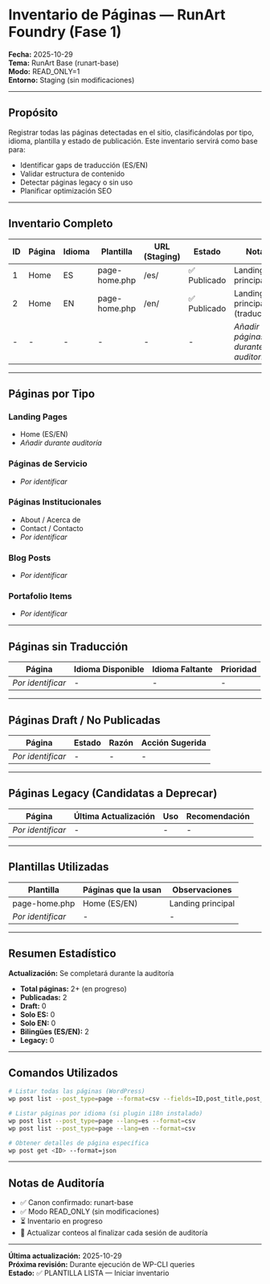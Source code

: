 # Inventario de Páginas — RunArt Foundry (Fase 1)

**Fecha:** 2025-10-29  
**Tema:** RunArt Base (runart-base)  
**Modo:** READ_ONLY=1  
**Entorno:** Staging (sin modificaciones)

---

## Propósito

Registrar todas las páginas detectadas en el sitio, clasificándolas por tipo, idioma, plantilla y estado de publicación. Este inventario servirá como base para:
- Identificar gaps de traducción (ES/EN)
- Validar estructura de contenido
- Detectar páginas legacy o sin uso
- Planificar optimización SEO

---

## Inventario Completo

| ID | Página | Idioma | Plantilla | URL (Staging) | Estado | Notas |
|----|---------|---------|------------|----------------|--------|-------|
| 1 | Home | ES | page-home.php | /es/ | ✅ Publicado | Landing principal |
| 2 | Home | EN | page-home.php | /en/ | ✅ Publicado | Landing principal (traducción) |
| - | - | - | - | - | - | *Añadir páginas durante auditoría* |

---

## Páginas por Tipo

### Landing Pages
- Home (ES/EN)
- *Añadir durante auditoría*

### Páginas de Servicio
- *Por identificar*

### Páginas Institucionales
- About / Acerca de
- Contact / Contacto
- *Por identificar*

### Blog Posts
- *Por identificar*

### Portafolio Items
- *Por identificar*

---

## Páginas sin Traducción

| Página | Idioma Disponible | Idioma Faltante | Prioridad |
|--------|-------------------|-----------------|-----------|
| *Por identificar* | - | - | - |

---

## Páginas Draft / No Publicadas

| Página | Estado | Razón | Acción Sugerida |
|--------|--------|-------|-----------------|
| *Por identificar* | - | - | - |

---

## Páginas Legacy (Candidatas a Deprecar)

| Página | Última Actualización | Uso | Recomendación |
|--------|---------------------|-----|---------------|
| *Por identificar* | - | - | - |

---

## Plantillas Utilizadas

| Plantilla | Páginas que la usan | Observaciones |
|-----------|---------------------|---------------|
| page-home.php | Home (ES/EN) | Landing principal |
| *Por identificar* | - | - |

---

## Resumen Estadístico

**Actualización:** Se completará durante la auditoría

- **Total páginas:** 2+ (en progreso)
- **Publicadas:** 2
- **Draft:** 0
- **Solo ES:** 0
- **Solo EN:** 0
- **Bilingües (ES/EN):** 2
- **Legacy:** 0

---

## Comandos Utilizados

```bash
# Listar todas las páginas (WordPress)
wp post list --post_type=page --format=csv --fields=ID,post_title,post_status,post_name

# Listar páginas por idioma (si plugin i18n instalado)
wp post list --post_type=page --lang=es --format=csv
wp post list --post_type=page --lang=en --format=csv

# Obtener detalles de página específica
wp post get <ID> --format=json
```

---

## Notas de Auditoría

- ✅ Canon confirmado: runart-base
- ✅ Modo READ_ONLY (sin modificaciones)
- ⏳ Inventario en progreso
- 📝 Actualizar conteos al finalizar cada sesión de auditoría

---

**Última actualización:** 2025-10-29  
**Próxima revisión:** Durante ejecución de WP-CLI queries  
**Estado:** ✅ PLANTILLA LISTA — Iniciar inventario
